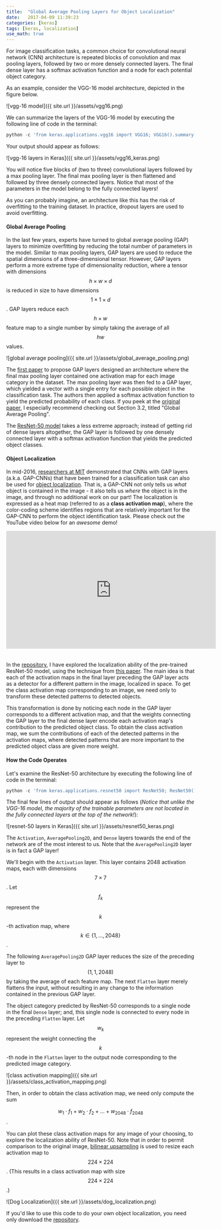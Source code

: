 ```yaml
---
title:  "Global Average Pooling Layers for Object Localization"
date:   2017-04-09 11:39:23
categories: [keras] 
tags: [keras, localization]
use_math: true
---
```


For image classification tasks, a common choice for convolutional neural network (CNN) architecture is repeated blocks of convolution and max pooling layers, followed by two or more densely connected layers.  The final dense layer has a softmax activation function and a node for each potential object category.  

As an example, consider the VGG-16 model architecture, depicted in the figure below.

![vgg-16 model]({{ site.url }}/assets/vgg16.png)

We can summarize the layers of the VGG-16 model by executing the following line of code in the terminal:

```	python
python -c 'from keras.applications.vgg16 import VGG16; VGG16().summary()'
```

Your output should appear as follows:

![vgg-16 layers in Keras]({{ site.url }}/assets/vgg16_keras.png)

You will notice five blocks of (two to three) convolutional layers followed by a max pooling layer.  The final max pooling layer is then flattened and followed by three densely connected layers.  Notice that most of the parameters in the model belong to the fully connected layers!

As you can probably imagine, an architecture like this has the risk of overfitting to the training dataset.  In practice, dropout layers are used to avoid overfitting.

#### Global Average Pooling

In the last few years, experts have turned to global average pooling (GAP) layers to minimize overfitting by reducing the total number of parameters in the model.  Similar to max pooling layers, GAP layers are used to reduce the spatial dimensions of a three-dimensional tensor.  However, GAP layers perform a more extreme type of dimensionality reduction, where a tensor with dimensions $$h \times w \times d$$ is reduced in size to have dimensions $$1 \times 1 \times d$$.  GAP layers reduce each $$h \times w$$ feature map to a single number by simply taking the average of all $$hw$$ values.

![global average pooling]({{ site.url }}/assets/global_average_pooling.png)

The [first paper](https://arxiv.org/pdf/1312.4400.pdf) to propose GAP layers designed an architecture where the final max pooling layer contained one activation map for each image category in the dataset.  The max pooling layer was then fed to a GAP layer, which yielded a vector with a single entry for each possible object in the classification task.  The authors then applied a softmax activation function to yield the predicted probability of each class.  If you peek at the [original paper](https://arxiv.org/pdf/1312.4400.pdf), I especially recommend checking out Section 3.2, titled "Global Average Pooling".

The [ResNet-50 model](http://ethereon.github.io/netscope/#/gist/db945b393d40bfa26006) takes a less extreme approach; instead of getting rid of dense layers altogether, the GAP layer is followed by one densely connected layer with a softmax activation function that yields the predicted object classes.  

#### Object Localization

In mid-2016, [researchers at MIT](http://cnnlocalization.csail.mit.edu/Zhou_Learning_Deep_Features_CVPR_2016_paper.pdf) demonstrated that CNNs with GAP layers (a.k.a. GAP-CNNs) that have been trained for a classification task can also be used for [object localization](https://www.youtube.com/watch?v=fZvOy0VXWAI).  That is, a GAP-CNN not only tells us *what* object is contained in the image - it also tells us *where* the object is in the image, and through no additional work on our part!  The localization is expressed as a heat map (referred to as a __class activation map__), where the color-coding scheme identifies regions that are relatively important for the GAP-CNN to perform the object identification task.  Please check out the YouTube video below for an _awesome_ demo!

<iframe width="560" height="315" style="padding:0px 0px 20px 0px;" src="https://www.youtube.com/embed/fZvOy0VXWAI?rel=0" frameborder="0" allowfullscreen></iframe>

In the [repository](https://github.com/AaronbChristian/ResNetCAM-keras), I have explored the localization ability of the pre-trained ResNet-50 model, using the technique from [this paper](http://cnnlocalization.csail.mit.edu/Zhou_Learning_Deep_Features_CVPR_2016_paper.pdf).  The main idea is that each of the activation maps in the final layer preceding the GAP layer acts as a detector for a different pattern in the image, localized in space.  To get the class activation map corresponding to an image, we need only to transform these detected patterns to detected objects.   


This transformation is done by noticing each node in the GAP layer corresponds to a different activation map, and that the weights connecting the GAP layer to the final dense layer encode each activation map's contribution to the predicted object class.  To obtain the class activation map, we sum the contributions of each of the detected patterns in the activation maps, where detected patterns that are more important to the predicted object class are given more weight.  

#### How the Code Operates

Let's examine the ResNet-50 architecture by executing the following line of code in the terminal:

```	python
python -c 'from keras.applications.resnet50 import ResNet50; ResNet50().summary()'
```

The final few lines of output should appear as follows (_Notice that unlike the VGG-16 model, the majority of the trainable parameters are not located in the fully connected layers at the top of the network!_):

![resnet-50 layers in Keras]({{ site.url }}/assets/resnet50_keras.png)

The `Activation`, `AveragePooling2D`, and `Dense` layers towards the end of the network are of the most interest to us.  Note that the `AveragePooling2D` layer is in fact a GAP layer!

We'll begin with the `Activation` layer.  This layer contains 2048 activation maps, each with dimensions $$7\times7$$.  Let $$f_k$$ represent the $$k$$-th activation map, where $$k \in \{1, \ldots, 2048\}$$.  

The following `AveragePooling2D` GAP layer reduces the size of the preceding layer to $$(1,1,2048)$$ by taking the average of each feature map.  The next `Flatten` layer merely flattens the input, without resulting in any change to the information contained in the previous GAP layer.

The object category predicted by ResNet-50 corresponds to a single node in the final `Dense` layer; and, this single node is connected to every node in the preceding `Flatten` layer.  Let $$w_k$$ represent the weight connecting the $$k$$-th node in the `Flatten` layer to the output node corresponding to the predicted image category.  

![class activation mapping]({{ site.url }}/assets/class_activation_mapping.png)

Then, in order to obtain the class activation map, we need only compute the sum

$$w_1 \cdot f_1 + w_2 \cdot f_2 + \ldots + w_{2048} \cdot f_{2048}$$.

You can plot these class activation maps for any image of your choosing, to explore the localization ability of ResNet-50.  Note that in order to permit comparison to the original image, [bilinear upsampling](https://docs.scipy.org/doc/scipy-0.18.1/reference/generated/scipy.ndimage.zoom.html#scipy.ndimage.zoom) is used to resize each activation map to $$224 \times 224$$.  (This results in a class activation map with size $$224 \times 224$$.)

![Dog Localization]({{ site.url }}/assets/dog_localization.png)

If you'd like to use this code to do your own object localization, you need only download the [repository](https://github.com/AaronbChristian/ResNetCAM-keras).